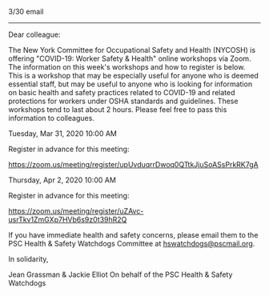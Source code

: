 3/30 email

----
Dear colleague:

The New York Committee for Occupational Safety and Health (NYCOSH) is offering "COVID-19: Worker Safety & Health" online workshops via Zoom. The information on this week's workshops and how to register is below. This is a workshop that may be especially useful for anyone who is deemed essential staff, but may be useful to anyone who is looking for information on basic health and safety practices related to COVID-19 and related protections for workers under OSHA standards and guidelines. These workshops tend to last about 2 hours. Please feel free to pass this information to colleagues.

Tuesday, Mar 31, 2020 10:00 AM

Register in advance for this meeting:

https://zoom.us/meeting/register/upUvduqrrDwoq0QTtkJjuSoASsPrkRK7gA

Thursday, Apr 2, 2020 10:00 AM

Register in advance for this meeting:

https://zoom.us/meeting/register/uZAvc-usrTkv1ZmGXp7HVb6s9z0t39hR2Q

If you have immediate health and safety concerns, please email them to the PSC Health & Safety Watchdogs Committee at hswatchdogs@pscmail.org.

In solidarity,

Jean Grassman & Jackie Elliot
On behalf of the PSC Health & Safety Watchdogs
